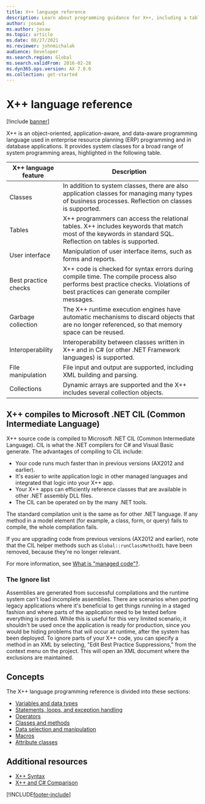 ```yaml
---
title: X++ language reference
description: Learn about programming guidance for X++, including a table that outlines descriptions for various X++ language features.
author: josaw1
ms.author: josaw
ms.topic: article
ms.date: 08/27/2021
ms.reviewer: johnmichalak
audience: Developer
ms.search.region: Global
ms.search.validFrom: 2016-02-28
ms.dyn365.ops.version: AX 7.0.0
ms.collection: get-started
---
```


# X++ language reference

[!include [banner](../includes/banner.md)]

X++ is an object-oriented, application-aware, and data-aware programming language used in enterprise resource planning (ERP) programming and in database applications. It provides system classes for a broad range of system programming areas, highlighted in the following table.

| X++ language feature | Description |
|-----|-----|
| Classes              | In addition to system classes, there are also application classes for managing many types of business processes. Reflection on classes is supported. |
| Tables               | X++ programmers can access the relational tables. X++ includes keywords that match most of the keywords in standard SQL. Reflection on tables is supported. |
| User interface       | Manipulation of user interface items, such as forms and reports.|
| Best practice checks | X++ code is checked for syntax errors during compile time. The compile process also performs best practice checks. Violations of best practices can generate compiler messages.|
| Garbage collection   | The X++ runtime execution engines have automatic mechanisms to discard objects that are no longer referenced, so that memory space can be reused. |
| Interoperability     | Interoperability between classes written in X++ and in C\# (or other .NET Framework languages) is supported.                                      |
| File manipulation    | File input and output are supported, including XML building and parsing. |
| Collections          | Dynamic arrays are supported and the X++ includes several collection objects.|

## X++ compiles to Microsoft .NET CIL (Common Intermediate Language)

X++ source code is compiled to Microsoft .NET CIL (Common Intermediate Language). CIL is what the .NET compilers for C\# and Visual Basic generate. The advantages of compiling to CIL include:

+ Your code runs much faster than in previous versions (AX2012 and earlier).
+ It's easier to write application logic in other managed languages and integrated that logic into your X++ app.
+ Your X++ apps can efficiently reference classes that are available in other .NET assembly DLL files.
+ The CIL can be operated on by the many .NET tools.

The standard compilation unit is the same as for other .NET language. If any method in a model element (for example, a class, form, or query) fails to compile, the whole compilation fails.

If you are upgrading code from previous versions (AX2012 and earlier), note that the CIL helper methods such as `Global::runClassMethodIL` have been removed, because they're no longer relevant.

For more information, see [What is "managed code"?](/dotnet/standard/managed-code).

### The Ignore list

Assemblies are generated from successful compilations and the runtime system can't load incomplete assemblies. There are scenarios when porting legacy applications where it's beneficial to get things running in a staged fashion and where parts of the application need to be tested before everything is ported. While this is useful for this very limited scenario, it shouldn't be used once the application is ready for production, since you would be hiding problems that will occur at runtime, after the system has been deployed. To ignore parts of your X++ code, you can specify a method in an XML by selecting, "Edit Best Practice Suppressions," from the context menu on the project. This will open an XML document where the exclusions are maintained.

## Concepts

The X++ language programming reference is divided into these sections:

+ [Variables and data types](xpp-variables-data-types.md)
+ [Statements, loops, and exception handling](xpp-conditional.md)
+ [Operators](xpp-operators.md)
+ [Classes and methods](xpp-classes-methods.md)
+ [Data selection and manipulation](xpp-data/xpp-data-home-page.md)
+ [Macros](xpp-macros.md)
+ [Attribute classes](xpp-attribute-classes.md)

## Additional resources

+ [X++ Syntax](xpp-syntax.md)
+ [X++ and C# Comparison](xpp-cs-comparison.md)

[!INCLUDE[footer-include](../../../includes/footer-banner.md)]
